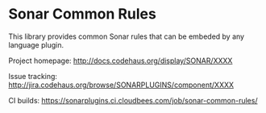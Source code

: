 Sonar Common Rules
=========================

This library provides common Sonar rules that can be embeded by any language plugin.

Project homepage:
http://docs.codehaus.org/display/SONAR/XXXX

Issue tracking:
http://jira.codehaus.org/browse/SONARPLUGINS/component/XXXX

CI builds:
https://sonarplugins.ci.cloudbees.com/job/sonar-common-rules/
